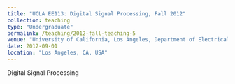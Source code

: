 ```yaml
---
title: "UCLA EE113: Digital Signal Processing, Fall 2012"
collection: teaching
type: "Undergraduate"
permalink: /teaching/2012-fall-teaching-5
venue: "University of California, Los Angeles, Department of Electrical Engineering"
date: 2012-09-01
location: "Los Angeles, CA, USA"
---
```


Digital Signal Processing
